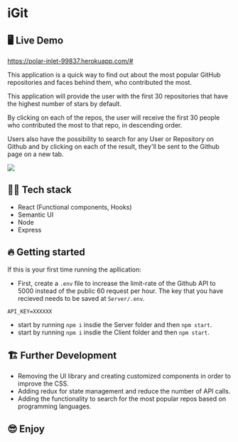 # iGit

## 🖥 Live Demo
https://polar-inlet-99837.herokuapp.com/#

This application is a quick way to find out about the most popular GitHub repositories and faces behind them, who contributed the most.

This application will provide the user with the first 30 repositories that have the highest number of stars by default.

By clicking on each of the repos, the user will receive the first 30 people who contributed the most to that repo, in descending order.

Users also have the possibility to search for any User or Repository on Github and by clicking on each of the result, they'll be sent to the Github page on a new tab.

![](https://github.com/MoeTerani/SALT-FUTURICE-ME/blob/master/client/src/Images/screenshot.jpg)

## 👨‍💻 Tech stack

- React (Functional components, Hooks)
- Semantic UI
- Node
- Express

## 🔥 Getting started

If this is your first time running the apllication:

- First, create a `.env` file to increase the limit-rate of the Github API to 5000 instead of the public 60 request per hour. The key that you have recieved needs to be saved at `Server/.env`.

```
API_KEY=XXXXXX
```

- start by running `npm i` insdie the Server folder and then `npm start`.
- start by running `npm i` insdie the Client folder and then `npm start`.

## 🏗️ Further Development

- Removing the UI library and creating customized components in order to improve the CSS.
- Adding redux for state management and reduce the number of API calls.
- Adding the functionality to search for the most popular repos based on programming languages.

## 😎 Enjoy
